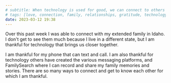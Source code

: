 ```yaml
---
# subtitle: When technology is used for good, we can connect to others over long distances.
# tags: [love, connection, family, relationships, gratitude, technology]
date: 2023-03-12 19:38
---
```


Over this past week I was able to connect with my extended family in Idaho. I don't get to see them much because I live in a different state, but I am thankful for technology that brings us closer together.

I am thankful for my phone that can text and call. I am also thankful for technology others have created the various messaging platforms, and FamilySearch where I can record and share my family memories and stories. There are so many ways to connect and get to know each other for which I am thankful.
